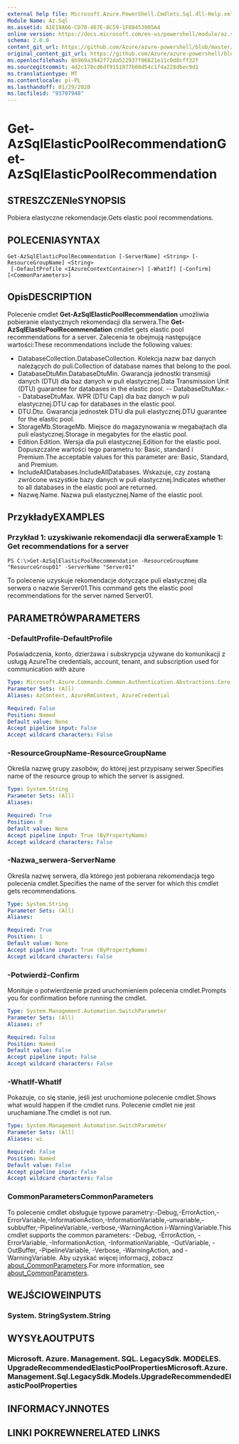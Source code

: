 ```yaml
---
external help file: Microsoft.Azure.PowerShell.Cmdlets.Sql.dll-Help.xml
Module Name: Az.Sql
ms.assetid: A1E19A66-CD70-467E-8C59-1F88453905A4
online version: https://docs.microsoft.com/en-us/powershell/module/az.sql/get-azsqlelasticpoolrecommendation
schema: 2.0.0
content_git_url: https://github.com/Azure/azure-powershell/blob/master/src/Sql/Sql/help/Get-AzSqlElasticPoolRecommendation.md
original_content_git_url: https://github.com/Azure/azure-powershell/blob/master/src/Sql/Sql/help/Get-AzSqlElasticPoolRecommendation.md
ms.openlocfilehash: 8b969a3942f72da522937f06621e11c0d8cff32f
ms.sourcegitcommit: 4d2c178cd6df9151877b08d54c1f4a228dbec9d1
ms.translationtype: MT
ms.contentlocale: pl-PL
ms.lasthandoff: 01/29/2020
ms.locfileid: "93707948"
---
```

# <span data-ttu-id="222fd-101">Get-AzSqlElasticPoolRecommendation</span><span class="sxs-lookup"><span data-stu-id="222fd-101">Get-AzSqlElasticPoolRecommendation</span></span>

## <span data-ttu-id="222fd-102">STRESZCZENIe</span><span class="sxs-lookup"><span data-stu-id="222fd-102">SYNOPSIS</span></span>
<span data-ttu-id="222fd-103">Pobiera elastyczne rekomendacje.</span><span class="sxs-lookup"><span data-stu-id="222fd-103">Gets elastic pool recommendations.</span></span>

## <span data-ttu-id="222fd-104">POLECENIA</span><span class="sxs-lookup"><span data-stu-id="222fd-104">SYNTAX</span></span>

```
Get-AzSqlElasticPoolRecommendation [-ServerName] <String> [-ResourceGroupName] <String>
 [-DefaultProfile <IAzureContextContainer>] [-WhatIf] [-Confirm] [<CommonParameters>]
```

## <span data-ttu-id="222fd-105">Opis</span><span class="sxs-lookup"><span data-stu-id="222fd-105">DESCRIPTION</span></span>
<span data-ttu-id="222fd-106">Polecenie cmdlet **Get-AzSqlElasticPoolRecommendation** umożliwia pobieranie elastycznych rekomendacji dla serwera.</span><span class="sxs-lookup"><span data-stu-id="222fd-106">The **Get-AzSqlElasticPoolRecommendation** cmdlet gets elastic pool recommendations for a server.</span></span>
<span data-ttu-id="222fd-107">Zalecenia te obejmują następujące wartości:</span><span class="sxs-lookup"><span data-stu-id="222fd-107">These recommendations include the following values:</span></span>
- <span data-ttu-id="222fd-108">DatabaseCollection.</span><span class="sxs-lookup"><span data-stu-id="222fd-108">DatabaseCollection.</span></span> <span data-ttu-id="222fd-109">Kolekcja nazw baz danych należących do puli.</span><span class="sxs-lookup"><span data-stu-id="222fd-109">Collection of database names that belong to the pool.</span></span> 
- <span data-ttu-id="222fd-110">DatabaseDtuMin.</span><span class="sxs-lookup"><span data-stu-id="222fd-110">DatabaseDtuMin.</span></span> <span data-ttu-id="222fd-111">Gwarancja jednostki transmisji danych (DTU) dla baz danych w puli elastycznej.</span><span class="sxs-lookup"><span data-stu-id="222fd-111">Data Transmission Unit (DTU) guarantee for databases in the elastic pool.</span></span> 
 <span data-ttu-id="222fd-112">-- DatabaseDtuMax.</span><span class="sxs-lookup"><span data-stu-id="222fd-112">-- DatabaseDtuMax.</span></span> <span data-ttu-id="222fd-113">WPR (DTU Cap) dla baz danych w puli elastycznej.</span><span class="sxs-lookup"><span data-stu-id="222fd-113">DTU cap for databases in the elastic pool.</span></span> 
- <span data-ttu-id="222fd-114">DTU.</span><span class="sxs-lookup"><span data-stu-id="222fd-114">Dtu.</span></span> <span data-ttu-id="222fd-115">Gwarancja jednostek DTU dla puli elastycznej.</span><span class="sxs-lookup"><span data-stu-id="222fd-115">DTU guarantee for the elastic pool.</span></span> 
- <span data-ttu-id="222fd-116">StorageMb.</span><span class="sxs-lookup"><span data-stu-id="222fd-116">StorageMb.</span></span> <span data-ttu-id="222fd-117">Miejsce do magazynowania w megabajtach dla puli elastycznej.</span><span class="sxs-lookup"><span data-stu-id="222fd-117">Storage in megabytes for the elastic pool.</span></span> 
- <span data-ttu-id="222fd-118">Edition.</span><span class="sxs-lookup"><span data-stu-id="222fd-118">Edition.</span></span> <span data-ttu-id="222fd-119">Wersja dla puli elastycznej.</span><span class="sxs-lookup"><span data-stu-id="222fd-119">Edition for the elastic pool.</span></span> <span data-ttu-id="222fd-120">Dopuszczalne wartości tego parametru to: Basic, standard i Premium.</span><span class="sxs-lookup"><span data-stu-id="222fd-120">The acceptable values for this parameter are: Basic, Standard, and Premium.</span></span> 
- <span data-ttu-id="222fd-121">IncludeAllDatabases.</span><span class="sxs-lookup"><span data-stu-id="222fd-121">IncludeAllDatabases.</span></span> <span data-ttu-id="222fd-122">Wskazuje, czy zostaną zwrócone wszystkie bazy danych w puli elastycznej.</span><span class="sxs-lookup"><span data-stu-id="222fd-122">Indicates whether to all databases in the elastic pool are returned.</span></span> 
- <span data-ttu-id="222fd-123">Nazwę.</span><span class="sxs-lookup"><span data-stu-id="222fd-123">Name.</span></span> <span data-ttu-id="222fd-124">Nazwa puli elastycznej.</span><span class="sxs-lookup"><span data-stu-id="222fd-124">Name of the elastic pool.</span></span>

## <span data-ttu-id="222fd-125">Przykłady</span><span class="sxs-lookup"><span data-stu-id="222fd-125">EXAMPLES</span></span>

### <span data-ttu-id="222fd-126">Przykład 1: uzyskiwanie rekomendacji dla serwera</span><span class="sxs-lookup"><span data-stu-id="222fd-126">Example 1: Get recommendations for a server</span></span>
```
PS C:\>Get-AzSqlElasticPoolRecommendation -ResourceGroupName "ResourceGroup01" -ServerName "Server01"
```

<span data-ttu-id="222fd-127">To polecenie uzyskuje rekomendacje dotyczące puli elastycznej dla serwera o nazwie Server01.</span><span class="sxs-lookup"><span data-stu-id="222fd-127">This command gets the elastic pool recommendations for the server named Server01.</span></span>

## <span data-ttu-id="222fd-128">PARAMETRÓW</span><span class="sxs-lookup"><span data-stu-id="222fd-128">PARAMETERS</span></span>

### <span data-ttu-id="222fd-129">-DefaultProfile</span><span class="sxs-lookup"><span data-stu-id="222fd-129">-DefaultProfile</span></span>
<span data-ttu-id="222fd-130">Poświadczenia, konto, dzierżawa i subskrypcja używane do komunikacji z usługą Azure</span><span class="sxs-lookup"><span data-stu-id="222fd-130">The credentials, account, tenant, and subscription used for communication with azure</span></span>

```yaml
Type: Microsoft.Azure.Commands.Common.Authentication.Abstractions.Core.IAzureContextContainer
Parameter Sets: (All)
Aliases: AzContext, AzureRmContext, AzureCredential

Required: False
Position: Named
Default value: None
Accept pipeline input: False
Accept wildcard characters: False
```

### <span data-ttu-id="222fd-131">-ResourceGroupName</span><span class="sxs-lookup"><span data-stu-id="222fd-131">-ResourceGroupName</span></span>
<span data-ttu-id="222fd-132">Określa nazwę grupy zasobów, do której jest przypisany serwer.</span><span class="sxs-lookup"><span data-stu-id="222fd-132">Specifies name of the resource group to which the server is assigned.</span></span>

```yaml
Type: System.String
Parameter Sets: (All)
Aliases:

Required: True
Position: 0
Default value: None
Accept pipeline input: True (ByPropertyName)
Accept wildcard characters: False
```

### <span data-ttu-id="222fd-133">-Nazwa_serwera</span><span class="sxs-lookup"><span data-stu-id="222fd-133">-ServerName</span></span>
<span data-ttu-id="222fd-134">Określa nazwę serwera, dla którego jest pobierana rekomendacja tego polecenia cmdlet.</span><span class="sxs-lookup"><span data-stu-id="222fd-134">Specifies the name of the server for which this cmdlet gets recommendations.</span></span>

```yaml
Type: System.String
Parameter Sets: (All)
Aliases:

Required: True
Position: 1
Default value: None
Accept pipeline input: True (ByPropertyName)
Accept wildcard characters: False
```

### <span data-ttu-id="222fd-135">-Potwierdź</span><span class="sxs-lookup"><span data-stu-id="222fd-135">-Confirm</span></span>
<span data-ttu-id="222fd-136">Monituje o potwierdzenie przed uruchomieniem polecenia cmdlet.</span><span class="sxs-lookup"><span data-stu-id="222fd-136">Prompts you for confirmation before running the cmdlet.</span></span>

```yaml
Type: System.Management.Automation.SwitchParameter
Parameter Sets: (All)
Aliases: cf

Required: False
Position: Named
Default value: False
Accept pipeline input: False
Accept wildcard characters: False
```

### <span data-ttu-id="222fd-137">-WhatIf</span><span class="sxs-lookup"><span data-stu-id="222fd-137">-WhatIf</span></span>
<span data-ttu-id="222fd-138">Pokazuje, co się stanie, jeśli jest uruchomione polecenie cmdlet.</span><span class="sxs-lookup"><span data-stu-id="222fd-138">Shows what would happen if the cmdlet runs.</span></span>
<span data-ttu-id="222fd-139">Polecenie cmdlet nie jest uruchamiane.</span><span class="sxs-lookup"><span data-stu-id="222fd-139">The cmdlet is not run.</span></span>

```yaml
Type: System.Management.Automation.SwitchParameter
Parameter Sets: (All)
Aliases: wi

Required: False
Position: Named
Default value: False
Accept pipeline input: False
Accept wildcard characters: False
```

### <span data-ttu-id="222fd-140">CommonParameters</span><span class="sxs-lookup"><span data-stu-id="222fd-140">CommonParameters</span></span>
<span data-ttu-id="222fd-141">To polecenie cmdlet obsługuje typowe parametry:-Debug,-ErrorAction,-ErrorVariable,-InformationAction,-InformationVariable,-unvariable,-subbuffer,-PipelineVariable,-verbose,-WarningAction i-WarningVariable.</span><span class="sxs-lookup"><span data-stu-id="222fd-141">This cmdlet supports the common parameters: -Debug, -ErrorAction, -ErrorVariable, -InformationAction, -InformationVariable, -OutVariable, -OutBuffer, -PipelineVariable, -Verbose, -WarningAction, and -WarningVariable.</span></span> <span data-ttu-id="222fd-142">Aby uzyskać więcej informacji, zobacz [about_CommonParameters](https://go.microsoft.com/fwlink/?LinkID=113216).</span><span class="sxs-lookup"><span data-stu-id="222fd-142">For more information, see [about_CommonParameters](https://go.microsoft.com/fwlink/?LinkID=113216).</span></span>

## <span data-ttu-id="222fd-143">WEJŚCIOWE</span><span class="sxs-lookup"><span data-stu-id="222fd-143">INPUTS</span></span>

### <span data-ttu-id="222fd-144">System. String</span><span class="sxs-lookup"><span data-stu-id="222fd-144">System.String</span></span>

## <span data-ttu-id="222fd-145">WYSYŁA</span><span class="sxs-lookup"><span data-stu-id="222fd-145">OUTPUTS</span></span>

### <span data-ttu-id="222fd-146">Microsoft. Azure. Management. SQL. LegacySdk. MODELES. UpgradeRecommendedElasticPoolProperties</span><span class="sxs-lookup"><span data-stu-id="222fd-146">Microsoft.Azure.Management.Sql.LegacySdk.Models.UpgradeRecommendedElasticPoolProperties</span></span>

## <span data-ttu-id="222fd-147">INFORMACYJN</span><span class="sxs-lookup"><span data-stu-id="222fd-147">NOTES</span></span>

## <span data-ttu-id="222fd-148">LINKI POKREWNE</span><span class="sxs-lookup"><span data-stu-id="222fd-148">RELATED LINKS</span></span>
